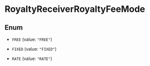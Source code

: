 
# RoyaltyReceiverRoyaltyFeeMode

## Enum


* `FREE` (value: `"FREE"`)

* `FIXED` (value: `"FIXED"`)

* `RATE` (value: `"RATE"`)



